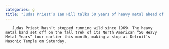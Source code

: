```yaml
---
categories: g
title: "Judas Priest’s Ian Hill talks 50 years of heavy metal ahead of Detroit stop"
---
```


      
      

      
       Judas Priest hasn’t stopped running wild since 1969. The heavy metal band set off on the fall trek of its North American “50 Heavy Metal Years” tour earlier this month, making a stop at Detroit’s Masonic Temple on Saturday.
    